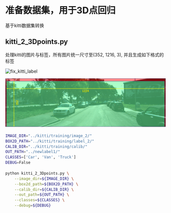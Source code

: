 # 准备数据集，用于3D点回归
基于kitti数据集转换
## kitti_2_3Dpoints.py
处理kitti的图片与标签，所有图片统一尺寸至(352, 1216, 3), 并且生成如下格式的标签

![fix_kitti_label](../fix_kitti_label.png)

![fix_kitti_img](../img/fix_kitti_image.png)

```bash
IMAGE_DIR="../kitti/training/image_2/"
BOX2D_PATH="../kitti/training/label_2/"
CALIB_DIR="../kitti/training/calib/"
OUT_PATH="../newlabel1/"
CLASSES=['Car', 'Van', 'Truck']
DEBUG=False

python kitti_2_3Dpoints.py \
	--image_dir=${IMAGE_DIR} \
	--box2d_path=${BOX2D_PATH} \
	--calib_dir=${CALIB_DIR} \
	--out_path=${OUT_PATH} \
	--classes=${CLASSES} \
	--debug=${DEBUG}
```

